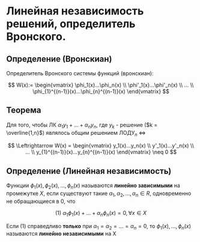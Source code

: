 # Линейная независимость решений, определитель Вронского.

## Определение (Вронскиан)

Определитель Вронского системы функций (вронскиан):

$$
W(x):= 
\begin{vmatrix} 
    \phi_1(x)...\phi_n(x) \\
    \phi'_1(x)...\phi'_n(x) \\
    ... \\
    \phi_{1}^{(n-1)}(x)...\phi_{n}^{(n-1)}(x)
\end{vmatrix}
$$

## Теорема

Для того, чтобы ЛК $\alpha_1y_1+...+\alpha_n y_n$, где $y_k$ - решение 
($k = \overline{1,n}$) являлось общим решением $\text{ЛОДУ}_n$ $\Leftrightarrow$

$$
\Leftrightarrow W(x) =
\begin{vmatrix} y_1(x)...y_n(x) \\
    y'_1(x)...y'_n(x) \\
    ... \\
    y_{1}^{(n-1)}(x)...y_{n}^{(n-1)}(x) 
\end{vmatrix}
\neq 0
$$

## Определение (Линейная независимость)

Функции $\phi_1(x), \phi_2(x),...,\phi_n(x)$ называются **линейно зависимыми**
на промежутке $X$, если существуют такие
$\alpha_1, \alpha_2,...,\alpha_n \in R$,
одновременно не обращающиеся в 0, что

$$(1)\ \alpha_1\phi_1(x)+...+\alpha_n\phi_n(x) = 0, \forall x \in X$$

Если (1) справедливо **только** при $\alpha_1 =\alpha_2=...=\alpha_n=0$,
то $\phi_1(x),...,\phi_n(x)$ называются **линейно независимыми** на Х 
